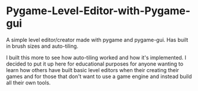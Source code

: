 # Pygame-Level-Editor-with-Pygame-gui
A simple level editor/creator made with pygame and pygame-gui. Has built in brush sizes and auto-tiling.

I built this more to see how auto-tiling worked and how it's implemented. 
I decided to put it up here for educational purposes for anyone wanting to learn how others have built basic level editors when their creating their games and for those that don't want to use a game engine and instead build all their own tools.

